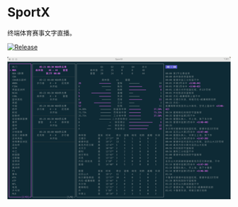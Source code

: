 # SportX

终端体育赛事文字直播。

[![Release](https://img.shields.io/github/release/lakerszhy/sportx.svg)](https://github.com/lakerszhy/sportx/releases/latest)

![SportX](/asset/sportx.png) 